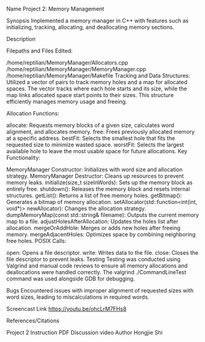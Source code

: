 Name
Project 2: Memory Management

Synopsis
Implemented a memory manager in C++ with features such as initializing, tracking, allocating, and deallocating memory sections.

Description

Filepaths and Files Edited:

/home/reptilian/MemoryManager/Allocators.cpp
/home/reptilian/MemoryManager/MemoryManager.cpp
/home/reptilian/MemoryManager/Makefile
Tracking and Data Structures:
Utilized a vector of pairs to track memory holes and a map for allocated spaces. The vector tracks where each hole starts and its size, while the map links allocated space start points to their sizes. This structure efficiently manages memory usage and freeing.

Allocation Functions:

allocate: Requests memory blocks of a given size, calculates word alignment, and allocates memory.
free: Frees previously allocated memory at a specific address.
bestFit: Selects the smallest hole that fits the requested size to minimize wasted space.
worstFit: Selects the largest available hole to leave the most usable space for future allocations.
Key Functionality:

MemoryManager Constructor: Initializes with word size and allocation strategy.
MemoryManager Destructor: Cleans up resources to prevent memory leaks.
initialize(size_t sizeInWords): Sets up the memory block as entirely free.
shutdown(): Releases the memory block and resets internal structures.
getList(): Returns a list of free memory holes.
getBitmap(): Generates a bitmap of memory allocation.
setAllocator(std::function<int(int, void*)> newAllocator): Changes the allocation strategy.
dumpMemoryMap(const std::string& filename): Outputs the current memory map to a file.
adjustHolesAfterAllocation: Updates the holes list after allocation.
mergeOrAddHole: Merges or adds new holes after freeing memory.
mergeAdjacentHoles: Optimizes space by combining neighboring free holes.
POSIX Calls:

open: Opens a file descriptor.
write: Writes data to the file.
close: Closes the file descriptor to prevent leaks.
Testing
Testing was conducted using Valgrind and manual code reviews to ensure all memory allocations and deallocations were handled correctly. The valgrind ./CommandLineTest command was used alongside GDB for debugging.

Bugs
Encountered issues with improper alignment of requested sizes with word sizes, leading to miscalculations in required words.

Screencast Link
https://youtu.be/ohcLrM7FHs8

References/Citations

Project 2 Instruction PDF
Discussion video
Author
Hongjie Shi
